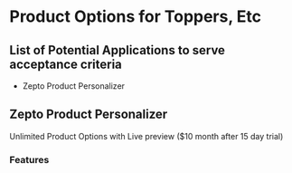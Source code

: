 # Product Options for Toppers, Etc

## List of Potential Applications to serve acceptance criteria
- Zepto Product Personalizer

## Zepto Product Personalizer
Unlimited Product Options with Live preview ($10 month after 15 day trial)

### Features 
